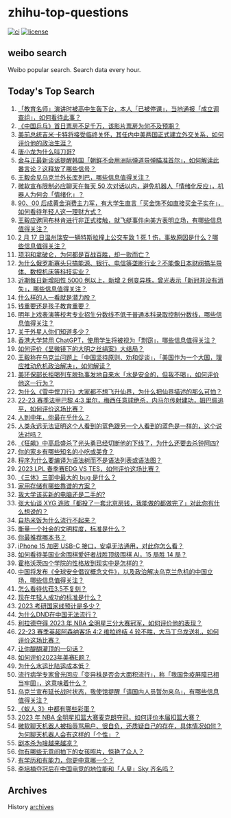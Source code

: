 # zhihu-top-questions

[![ci](https://github.com/RyuSeiri/zhihu-top-questions/actions/workflows/ci.yml/badge.svg)](https://github.com/RyuSeiri/zhihu-top-questions/actions/workflows/ci.yml)
[![license](https://img.shields.io/github/license/RyuSeiri/zhihu-top-questions)](https://github.com/RyuSeiri/zhihu-top-questions/blob/master/LICENSE)

## weibo search

Weibo popular search. Search data every hour.

## Today's Top Search

<!-- BEGIN -->
<!-- UpdateTime Mon Feb 20 2023 06:14:02 GMT+0800 (China Standard Time) -->

1. [「教育名师」演讲时被高中生轰下台，本人「已被停课」，当地通报「成立调查组」，如何看待此事？](https://www.zhihu.com/question/585004547)
1. [《中国乒乓》首日票房不足千万，该影片票房为何不及预期？](https://www.zhihu.com/question/584775414)
1. [美前总统吉米·卡特将接受临终关怀，其任内中美两国正式建立外交关系，如何评价他的政治生涯？](https://www.zhihu.com/question/584966975)
1. [唐小龙为什么叫刀哥?](https://www.zhihu.com/question/584391129)
1. [金与正最新谈话提醒韩国「朝鲜不会用洲际弹道导弹瞄准首尔」，如何解读此番言论？这释放了哪些信号？](https://www.zhihu.com/question/585000018)
1. [王毅会见乌克兰外长库列巴，哪些信息值得关注？](https://www.zhihu.com/question/585024865)
1. [微软宣布限制必应聊天在每天 50 次对话以内，避免机器人「情绪化反应」，机器人为何会「情绪化」？](https://www.zhihu.com/question/584762402)
1. [90、00 后成黄金消费主力军，有大学生直言「买金饰不如直接买金子实在」，如何看待年轻人这一理财方式？](https://www.zhihu.com/question/584974682)
1. [王毅应邀同布林肯进行非正式接触，就飞艇事件向美方表明立场，有哪些信息值得关注？](https://www.zhihu.com/question/584959025)
1. [2 月 17 日温州瑞安一辆特斯拉撞上公交车致 1 死 1 伤，事故原因是什么？哪些信息值得关注？](https://www.zhihu.com/question/584675241)
1. [项羽和拿破仑，为何都是百战百胜，却一败而亡？](https://www.zhihu.com/question/584914125)
1. [为什么俄罗斯寡头只搞能源、银行、电信等垄断行业？不能像日本财阀搞半导体、数控机床等科技实业？](https://www.zhihu.com/question/584720132)
1. [近期每日新增阳性 5000 例以上，新增 2 例变异株，曾光表示「新冠并没有消失」，哪些信息值得关注？](https://www.zhihu.com/question/584996880)
1. [什么样的人一看就是潜力股？](https://www.zhihu.com/question/582546373)
1. [钱重要还是孩子教育重要？](https://www.zhihu.com/question/583963354)
1. [明年上戏表演等校考专业招生分数线不低于普通本科录取控制分数线，哪些信息值得关注？](https://www.zhihu.com/question/584973919)
1. [关于外星人你们知道多少？](https://www.zhihu.com/question/555012992)
1. [香港大学禁用 ChatGPT，使用学生将被视为「剽窃」，哪些信息值得关注？](https://www.zhihu.com/question/584980969)
1. [如何评价《显微镜下的大明之丝绢案》大结局？](https://www.zhihu.com/question/585016351)
1. [王毅称在乌克兰问题上「中国坚持原则、劝和促谈」，「美国作为一个大国，理应推动危机政治解决」，如何解读？](https://www.zhihu.com/question/585007100)
1. [美环保部长拒喝列车脱轨事发地自来水「水是安全的，但我不喝」，如何评价他这一行为？](https://www.zhihu.com/question/584794065)
1. [为什么《雪中悍刀行》大家都不想飞升仙界，为什么把仙界描述的那么可怕？](https://www.zhihu.com/question/510755371)
1. [22-23 赛季法甲巴黎 4:3 里尔，梅西任意球绝杀，内马尔传射建功，姆巴佩追平，如何评价这场比赛？](https://www.zhihu.com/question/585019768)
1. [人到中年，你最在乎什么？](https://www.zhihu.com/question/584037627)
1. [人类永远无法证明这个人看到的蓝色跟另一个人看到的蓝色是一样的，这个说法对吗？](https://www.zhihu.com/question/510043588)
1. [《狂飙》中高启盛杀了光头勇已经切断他的下线了，为什么还要去杀钟阿四?](https://www.zhihu.com/question/582550565)
1. [你的家乡有哪些知名的小吃或美食？](https://www.zhihu.com/question/574490551)
1. [程序为什么要编译为语法树而不是语法列表或语法图？](https://www.zhihu.com/question/584307280)
1. [2023 LPL 春季赛EDG VS TES，如何评价这场比赛？](https://www.zhihu.com/question/585008530)
1. [《三体》三部中最大的 bug 是什么？](https://www.zhihu.com/question/22840370)
1. [家用存储有哪些靠谱的方案？](https://www.zhihu.com/question/20347043)
1. [我大学该买新的电脑还是二手的?](https://www.zhihu.com/question/583729309)
1. [张大仙谈 XYG 连败「都投了一套北京房钱，我能做的都做完了」对此你有什么想说的？](https://www.zhihu.com/question/584578194)
1. [自热米饭为什么流行不起来？](https://www.zhihu.com/question/23910876)
1. [衡量一个社会的文明程度，标准是什么？](https://www.zhihu.com/question/583090414)
1. [你最推荐哪本书？](https://www.zhihu.com/question/584821148)
1. [iPhone 15 加密 USB-C 接口，安卓无法通用，对此你怎么看？](https://www.zhihu.com/question/584449780)
1. [如何看待美国业余围棋爱好者战胜顶级围棋 AI，15 局胜 14 局？](https://www.zhihu.com/question/584836681)
1. [霍格沃茨四个学院的性格放到现实中是怎样的？](https://www.zhihu.com/question/486253288)
1. [中国将发布《全球安全倡议概念文件》，以及政治解决乌克兰危机的中国立场，哪些信息值得关注？](https://www.zhihu.com/question/584905257)
1. [怎么看待优菈3.5不复刻？](https://www.zhihu.com/question/584708211)
1. [现在年轻人成功的标准是什么？](https://www.zhihu.com/question/584643262)
1. [2023 考研国家线预计是多少？](https://www.zhihu.com/question/574844095)
1. [为什么DND在中国无法流行？](https://www.zhihu.com/question/20410620)
1. [利拉德夺得 2023 年 NBA 全明星三分大赛冠军，如何评价他的表现？](https://www.zhihu.com/question/584973437)
1. [22-23 赛季英超阿森纳客场 4:2 维拉终结 4 轮不胜，大马丁乌龙送礼，如何评价这场比赛？](https://www.zhihu.com/question/584882466)
1. [让你醍醐灌顶的一句话？](https://www.zhihu.com/question/378005304)
1. [如何评价2023年美赛E题？](https://www.zhihu.com/question/584583781)
1. [为什么水运比陆运成本低？](https://www.zhihu.com/question/29457053)
1. [流行病学专家曾光回应「变异株是否会大面积流行」，称「我国免疫屏障已相当牢固」，这意味着什么？](https://www.zhihu.com/question/584569512)
1. [乌克兰宣布延长战时状态，我使馆提醒「请国内人员暂勿来乌」，有哪些信息值得关注？](https://www.zhihu.com/question/584979381)
1. [《蚁人 3》中都有哪些彩蛋？](https://www.zhihu.com/question/584413274)
1. [2023 年 NBA 全明星扣篮大赛麦克朗夺冠，如何评价本届扣篮大赛？](https://www.zhihu.com/question/584977551)
1. [微软聊天机器人被指辱骂用户、很自负，还质疑自己的存在，具体情况如何？为何聊天机器人会有这样的「个性」？](https://www.zhihu.com/question/584561691)
1. [剧本杀为啥越来越凉？](https://www.zhihu.com/question/459243682)
1. [你有哪些无意间拍下的女孩照片，惊艳了众人？](https://www.zhihu.com/question/367357782)
1. [有学历和有能力，你更中意哪一个？](https://www.zhihu.com/question/584213326)
1. [李培楠夺冠后在中国电竞的地位能和「人皇」Sky 齐名吗？](https://www.zhihu.com/question/584365159)

<!-- END -->

## Archives

History [archives](./archives)
